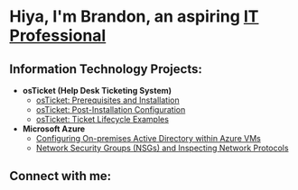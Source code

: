 <h1>Hiya, I'm Brandon, an aspiring <a href="https://www.linkedin.com/in/brandon-insalaco/">IT Professional</a>

<h2> Information Technology Projects:</h2>

- <b>osTicket (Help Desk Ticketing System)</b>
  - [osTicket: Prerequisites and Installation](https://github.com/BrandonInsalaco/osticket-prereqs)
  - [osTicket: Post-Installation Configuration](https://github.com/BrandonInsalaco/post-install-config)
  - [osTicket: Ticket Lifecycle Examples](https://github.com/BrandonInsalaco/ticket-lifecycle)
- <b>Microsoft Azure</b>
  - [Configuring On-premises Active Directory within Azure VMs](https://github.com/BrandonInsalaco/configure-ad)
  - [Network Security Groups (NSGs) and Inspecting Network Protocols](https://github.com/BrandonInsalaco/azure-network-protocols)

<h2>Connect with me:</h2>



[linkedin]: [https://linkedin.com/in/Josh](https://www.linkedin.com/in/brandon-insalaco/)
